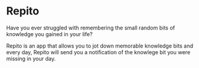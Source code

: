 # Repito

Have you ever struggled with remembering the small random bits of knowledge you gained in your life? 

Repito is an app that allows you to jot down memorable knowledge bits and every day, Repito will send you a notification of the knowlege bit you were missing in your day.